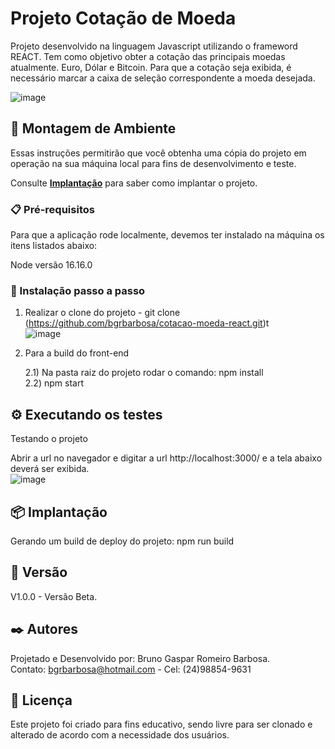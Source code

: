 # Projeto Cotação de Moeda

Projeto desenvolvido na linguagem Javascript utilizando o frameword REACT. Tem como objetivo obter a cotação das principais moedas atualmente. Euro, Dólar e Bitcoin.
Para que a cotação seja exibida, é necessário marcar a caixa de seleção correspondente a moeda desejada.

![image](https://github.com/user-attachments/assets/a3adf662-ca1c-4cd4-a963-8801705d64d5)

## 🚀 Montagem de Ambiente

Essas instruções permitirão que você obtenha uma cópia do projeto em operação na sua máquina local para fins de desenvolvimento e teste.

Consulte **[Implantação](#-implanta%C3%A7%C3%A3o)** para saber como implantar o projeto.

### 📋 Pré-requisitos

Para que a aplicação rode localmente, devemos ter instalado na máquina os itens listados abaixo: <br>

Node versão 16.16.0<br>

### 🔧 Instalação passo a passo

1) Realizar o clone do projeto - git clone (https://github.com/bgrbarbosa/cotacao-moeda-react.git)t<br>
![image](https://github.com/user-attachments/assets/91bec372-665c-424e-a558-e1c0e3168de2)



2) Para a build do front-end

   2.1) Na pasta raiz do projeto rodar o comando: npm install<br>
   2.2) npm start

## ⚙️ Executando os testes

  Testando o projeto

   Abrir a url no navegador e digitar a url http://localhost:3000/ e a tela abaixo deverá ser exibida.<br>
   ![image](https://github.com/user-attachments/assets/b2801e73-6bc5-49e5-8f90-7fbe69c39766)



## 📦 Implantação

  Gerando um build de deploy do projeto: npm run build

## 📌 Versão

V1.0.0 - Versão Beta. 

## ✒️ Autores

Projetado e Desenvolvido por: Bruno Gaspar Romeiro Barbosa.<br>
Contato: bgrbarbosa@hotmail.com - Cel: (24)98854-9631

## 📄 Licença

Este projeto foi criado para fins educativo, sendo livre para ser clonado e alterado de acordo com a necessidade dos usuários.
